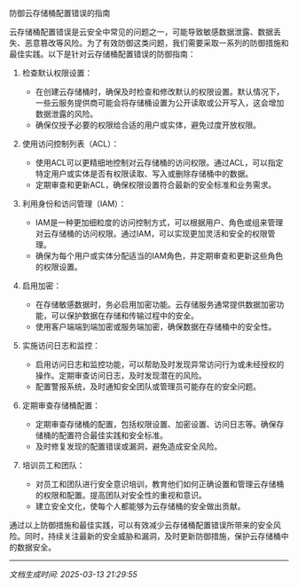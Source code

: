 防御云存储桶配置错误的指南

云存储桶配置错误是云安全中常见的问题之一，可能导致敏感数据泄露、数据丢失、恶意篡改等风险。为了有效防御这类问题，我们需要采取一系列的防御措施和最佳实践。以下是针对云存储桶配置错误的防御指南：

1. 检查默认权限设置：
   - 在创建云存储桶时，确保及时检查和修改默认的权限设置。默认情况下，一些云服务提供商可能会将存储桶设置为公开读取或公开写入，这会增加数据泄露的风险。
   - 确保仅授予必要的权限给合适的用户或实体，避免过度开放权限。

2. 使用访问控制列表（ACL）：
   - 使用ACL可以更精细地控制对云存储桶的访问权限。通过ACL，可以指定特定用户或实体是否有权限读取、写入或删除存储桶中的数据。
   - 定期审查和更新ACL，确保权限设置符合最新的安全标准和业务需求。

3. 利用身份和访问管理（IAM）：
   - IAM是一种更加细粒度的访问控制方式，可以根据用户、角色或组来管理对云存储桶的访问权限。通过IAM，可以实现更加灵活和安全的权限管理。
   - 确保为每个用户或实体分配适当的IAM角色，并定期审查和更新这些角色的权限设置。

4. 启用加密：
   - 在存储敏感数据时，务必启用加密功能。云存储服务通常提供数据加密功能，可以保护数据在存储和传输过程中的安全。
   - 使用客户端端到端加密或服务端加密，确保数据在存储桶中的安全性。

5. 实施访问日志和监控：
   - 启用访问日志和监控功能，可以帮助及时发现异常访问行为或未经授权的操作。定期审查访问日志，及时发现潜在的风险。
   - 配置警报系统，及时通知安全团队或管理员可能存在的安全问题。

6. 定期审查存储桶配置：
   - 定期审查存储桶的配置，包括权限设置、加密设置、访问日志等。确保存储桶的配置符合最佳实践和安全标准。
   - 及时修复发现的配置错误或漏洞，避免造成安全风险。

7. 培训员工和团队：
   - 对员工和团队进行安全意识培训，教育他们如何正确设置和管理云存储桶的权限和配置。提高团队对安全性的重视和意识。
   - 建立安全文化，使每个人都能够为云存储桶的安全做出贡献。

通过以上防御措施和最佳实践，可以有效减少云存储桶配置错误所带来的安全风险。同时，持续关注最新的安全威胁和漏洞，及时更新防御措施，保护云存储桶中的数据安全。

---

*文档生成时间: 2025-03-13 21:29:55*
